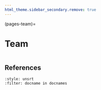 ```yaml
---
html_theme.sidebar_secondary.remove: true
---
```


(pages-team)=
# Team

```{include} team-gallery.txt
```

## References
```{bibliography}
:style: unsrt
:filter: docname in docnames
```